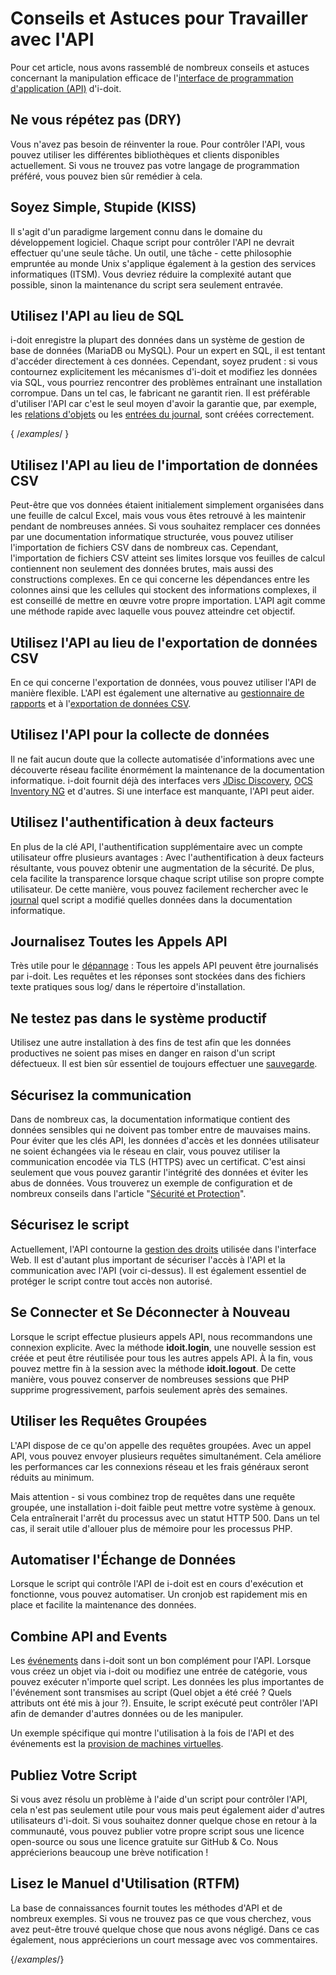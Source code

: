 # Conseils et Astuces pour Travailler avec l'API

Pour cet article, nous avons rassemblé de nombreux conseils et astuces concernant la manipulation efficace de l'[interface de programmation d'application (API)](./index.md) d'i-doit.

Ne vous répétez pas (DRY)
---------------------------

Vous n'avez pas besoin de réinventer la roue. Pour contrôler l'API, vous pouvez utiliser les différentes bibliothèques et clients disponibles actuellement. Si vous ne trouvez pas votre langage de programmation préféré, vous pouvez bien sûr remédier à cela.

Soyez Simple, Stupide (KISS)
-----------------------------

Il s'agit d'un paradigme largement connu dans le domaine du développement logiciel. Chaque script pour contrôler l'API ne devrait effectuer qu'une seule tâche. Un outil, une tâche - cette philosophie empruntée au monde Unix s'applique également à la gestion des services informatiques (ITSM). Vous devriez réduire la complexité autant que possible, sinon la maintenance du script sera seulement entravée.

Utilisez l'API au lieu de SQL
----------------------------

i-doit enregistre la plupart des données dans un système de gestion de base de données (MariaDB ou MySQL). Pour un expert en SQL, il est tentant d'accéder directement à ces données. Cependant, soyez prudent : si vous contournez explicitement les mécanismes d'i-doit et modifiez les données via SQL, vous pourriez rencontrer des problèmes entraînant une installation corrompue. Dans un tel cas, le fabricant ne garantit rien. Il est préférable d'utiliser l'API car c'est le seul moyen d'avoir la garantie que, par exemple, les [relations d'objets](../../basics/object-relations.md) ou les [entrées du journal](../../basics/logbook.md), sont créées correctement. 

{ /*examples*/ }

Utilisez l'API au lieu de l'importation de données CSV
-----------------------------------------------------------

Peut-être que vos données étaient initialement simplement organisées dans une feuille de calcul Excel, mais vous vous êtes retrouvé à les maintenir pendant de nombreuses années. Si vous souhaitez remplacer ces données par une documentation informatique structurée, vous pouvez utiliser l'importation de fichiers CSV dans de nombreux cas. Cependant, l'importation de fichiers CSV atteint ses limites lorsque vos feuilles de calcul contiennent non seulement des données brutes, mais aussi des constructions complexes. En ce qui concerne les dépendances entre les colonnes ainsi que les cellules qui stockent des informations complexes, il est conseillé de mettre en œuvre votre propre importation. L'API agit comme une méthode rapide avec laquelle vous pouvez atteindre cet objectif.

Utilisez l'API au lieu de l'exportation de données CSV
------------------------------------------------------

En ce qui concerne l'exportation de données, vous pouvez utiliser l'API de manière flexible. L'API est également une alternative au [gestionnaire de rapports](../../evaluation/report-manager.md) et à l'[exportation de données CSV](../../consolidate-data/csv-data-export.md).

Utilisez l'API pour la collecte de données
------------------------------------------

Il ne fait aucun doute que la collecte automatisée d'informations avec une découverte réseau facilite énormément la maintenance de la documentation informatique. i-doit fournit déjà des interfaces vers [JDisc Discovery](../../consolidate-data/jdisc-discovery.md), [OCS Inventory NG](../ocs-inventory-ng.md) et d'autres. Si une interface est manquante, l'API peut aider.

Utilisez l'authentification à deux facteurs
-------------------------------------------

En plus de la clé API, l'authentification supplémentaire avec un compte utilisateur offre plusieurs avantages : Avec l'authentification à deux facteurs résultante, vous pouvez obtenir une augmentation de la sécurité. De plus, cela facilite la transparence lorsque chaque script utilise son propre compte utilisateur. De cette manière, vous pouvez facilement rechercher avec le [journal](../../basics/logbook.md) quel script a modifié quelles données dans la documentation informatique.

Journalisez Toutes les Appels API
---------------------------------

Très utile pour le [dépannage](../../system-administration/troubleshooting/index.md) : Tous les appels API peuvent être journalisés par i-doit. Les requêtes et les réponses sont stockées dans des fichiers texte pratiques sous log/ dans le répertoire d'installation.

Ne testez pas dans le système productif
------------------------------------

Utilisez une autre installation à des fins de test afin que les données productives ne soient pas mises en danger en raison d'un script défectueux. Il est bien sûr essentiel de toujours effectuer une [sauvegarde](../../maintenance-and-operation/backup-and-recovery/index.md).

Sécurisez la communication
------------------------

Dans de nombreux cas, la documentation informatique contient des données sensibles qui ne doivent pas tomber entre de mauvaises mains. Pour éviter que les clés API, les données d'accès et les données utilisateur ne soient échangées via le réseau en clair, vous pouvez utiliser la communication encodée via TLS (HTTPS) avec un certificat. C'est ainsi seulement que vous pouvez garantir l'intégrité des données et éviter les abus de données. Vous trouverez un exemple de configuration et de nombreux conseils dans l'article "[Sécurité et Protection](../../maintenance-and-operation/security-and-protection.md)".

Sécurisez le script
-----------------

Actuellement, l'API contourne la [gestion des droits](../../efficient-documentation/rights-management/index.md) utilisée dans l'interface Web. Il est d'autant plus important de sécuriser l'accès à l'API et la communication avec l'API (voir ci-dessus). Il est également essentiel de protéger le script contre tout accès non autorisé.

Se Connecter et Se Déconnecter à Nouveau
------------------------------------------

Lorsque le script effectue plusieurs appels API, nous recommandons une connexion explicite. Avec la méthode **idoit.login**, une nouvelle session est créée et peut être réutilisée pour tous les autres appels API. À la fin, vous pouvez mettre fin à la session avec la méthode **idoit.logout**. De cette manière, vous pouvez conserver de nombreuses sessions que PHP supprime progressivement, parfois seulement après des semaines.

Utiliser les Requêtes Groupées
-----------------------------

L'API dispose de ce qu'on appelle des requêtes groupées. Avec un appel API, vous pouvez envoyer plusieurs requêtes simultanément. Cela améliore les performances car les connexions réseau et les frais généraux seront réduits au minimum.

Mais attention - si vous combinez trop de requêtes dans une requête groupée, une installation i-doit faible peut mettre votre système à genoux. Cela entraînerait l'arrêt du processus avec un statut HTTP 500. Dans un tel cas, il serait utile d'allouer plus de mémoire pour les processus PHP.

Automatiser l'Échange de Données
--------------------------------

Lorsque le script qui contrôle l'API de i-doit est en cours d'exécution et fonctionne, vous pouvez automatiser. Un cronjob est rapidement mis en place et facilite la maintenance des données.


Combine API and Events
----------------------

Les [événements](../events.md) dans i-doit sont un bon complément pour l'API. Lorsque vous créez un objet via i-doit ou modifiez une entrée de catégorie, vous pouvez exécuter n'importe quel script. Les données les plus importantes de l'événement sont transmises au script (Quel objet a été créé ? Quels attributs ont été mis à jour ?). Ensuite, le script exécuté peut contrôler l'API afin de demander d'autres données ou de les manipuler.

Un exemple spécifique qui montre l'utilisation à la fois de l'API et des événements est la [provision de machines virtuelles](../../use-cases/vm-provisioning.md).

Publiez Votre Script
-------------------

Si vous avez résolu un problème à l'aide d'un script pour contrôler l'API, cela n'est pas seulement utile pour vous mais peut également aider d'autres utilisateurs d'i-doit. Si vous souhaitez donner quelque chose en retour à la communauté, vous pouvez publier votre propre script sous une licence open-source ou sous une licence gratuite sur GitHub & Co. Nous apprécierions beaucoup une brève notification !

Lisez le Manuel d'Utilisation (RTFM)
------------------------------------

La base de connaissances fournit toutes les méthodes d'API et de nombreux exemples. Si vous ne trouvez pas ce que vous cherchez, vous avez peut-être trouvé quelque chose que nous avons négligé. Dans ce cas également, nous apprécierions un court message avec vos commentaires.

{/*examples*/}
